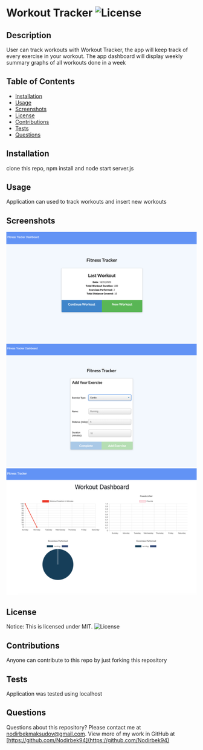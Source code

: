 # Workout Tracker ![License](https://img.shields.io/static/v1?label=MIT&message=license&color=red)

## Description
User can track workouts with Workout Tracker, the app will keep track of every exercise in your workout. The app dashboard will display weekly summary graphs of all workouts done in a week


## Table of Contents
* [Installation](#installation)
* [Usage](#usage)
* [Screenshots](#usage)
* [License](#license)
* [Contributions](#contributions)
* [Tests](#tests)
* [Questions](#questions)

## Installation
clone this repo, npm install and node start server.js


## Usage
Application can used to track workouts and insert new workouts

## Screenshots
<img src="./public/assets/Screen Shot 2020-10-22 at 7.06.25 PM.png">
<img src="./public/assets/Screen Shot 2020-10-22 at 7.06.46 PM.png">
<img src="./public/assets/Screen Shot 2020-10-22 at 7.07.31 PM.png">

## License
Notice: This is licensed under MIT.
![License](https://img.shields.io/static/v1?label=MIT&message=license&color=red)


## Contributions
Anyone can contribute to this repo by just forking this repository


## Tests
Application was tested using localhost


## Questions
Questions about this repository? Please contact me at [nodirbekmaksudov@gmail.com](mailto:nodirbekmaksudov@gmail.com). View more of my work in GitHub at [https://github.com/Nodirbek94](https://github.com/Nodirbek94) 

